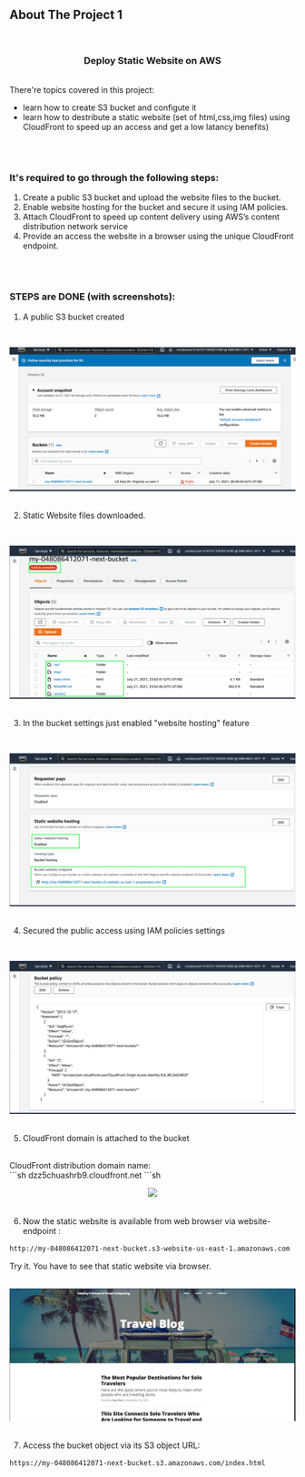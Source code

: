 

<!-- ABOUT THE PROJECT -->
## About The Project 1

<br>

<h3 align="center"> Deploy Static Website on AWS </h3>
<br />
There're topics covered in this project:

* learn how to create S3 bucket and configute it
* learn how to destribute a static website (set of html,css,img files) using CloudFront to speed up an access and get a low latancy benefits)
<br />
<br />

<h3><b>It's required to go through the following steps:</b></h3>


1. Create a public S3 bucket and upload the website files to the bucket.
2. Enable website hosting for the bucket and secure it using IAM policies.
3. Attach CloudFront to speed up content delivery using AWS’s content distribution network service
4. Provide an access the website in a browser using the unique CloudFront endpoint.

<br /><br />
<h3><b>STEPS are DONE (with screenshots):</b></h3>

1. A public S3 bucket created 
<br />
<p align="center">
  <a href="https://github.com/serglit72/devops/">
    <img src="images/s3-is-ready-screenshot.png" alt="S3 is Ready to go">
  </a>
<br />
<br />


2. Static Website files downloaded.
<br />
<p align="center">
  <a href="https://github.com/serglit72/devops/">
    <img src="images/files-downloaded-screenshot.png" >
  </a>
<br />
<br />

3. In the bucket settings just enabled "website hosting" feature
<br />
<p align="center">
  <a href="https://github.com/serglit72/devops/">
    <img src="images/website-hosting-enabled-screenshot.png" >
  </a>
<br />
<br />

4. Secured the public access using IAM policies settings

<br />
<p align="center">
  <a href="https://github.com/serglit72/devops/">
    <img src="images/public-access-secured-screenshot.png" >
  </a>
<br />
<br />

5. CloudFront  domain is attached to the bucket
<br />
CloudFront distribution domain name:	
<br />
```sh
dzz5chuashrb9.cloudfront.net
```sh
<br />
<p align="center">
  <a href="https://github.com/serglit72/devops/">
    <img src="images/cloudfront-distribution-screenshot.png" >
  </a>
<br />
<br />

6. Now the static website is available from web browser via website-endpoint : 
```sh
http://my-048086412071-next-bucket.s3-website-us-east-1.amazonaws.com
```

Try it. You have to see that static website via browser.
<br />
<br />
<p align="center">
  <a href="https://github.com/serglit72/devops/">
    <img src="images/website-lives-screenshot.png" >
  </a>
<br />
<br />

7. Access the bucket object via its S3 object URL:
```sh
https://my-048086412071-next-bucket.s3.amazonaws.com/index.html
```

